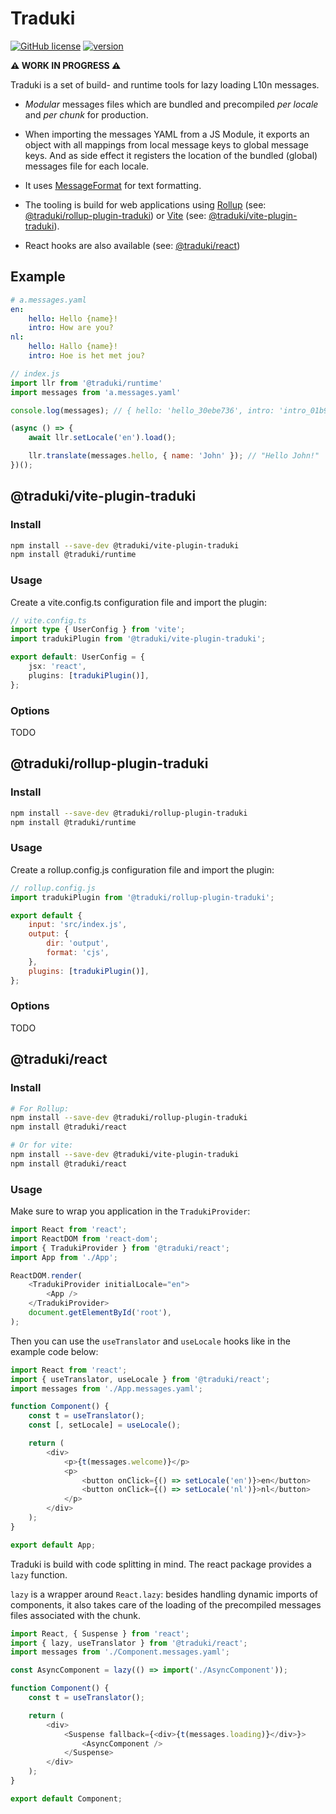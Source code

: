 # Traduki

[![GitHub license](https://img.shields.io/badge/license-MIT-blue.svg)](https://github.com/havelaer/traduki/blob/master/LICENSE) [![version](https://img.shields.io/badge/version-0.2.2-blue)](https://www.npmjs.com/package/@traduki/runtime)

**⚠️ WORK IN PROGRESS ⚠**

Traduki is a set of build- and runtime tools for lazy loading L10n messages.

* *Modular* messages files which are bundled and precompiled *per locale* and *per chunk* for production.

* When importing the messages YAML from a JS Module, it exports an object with all mappings from local message keys to global message keys. And as side effect it registers the location of the bundled (global) messages file for each locale.

* It uses [MessageFormat](https://www.npmjs.com/package/messageformat) for text formatting.

* The tooling is build for web applications using [Rollup](https://rollupjs.org/guide/en/) (see: [@traduki/rollup-plugin-traduki](#tradukirollup-plugin)) or [Vite](https://github.com/vitejs/vite) (see: [@traduki/vite-plugin-traduki](#tradukivite-plugin)).

* React hooks are also available (see: [@traduki/react](#@tradukireact))

## Example

```yaml
# a.messages.yaml
en:
    hello: Hello {name}!
    intro: How are you?
nl:
    hello: Hallo {name}!
    intro: Hoe is het met jou?
```

```js
// index.js
import llr from '@traduki/runtime'
import messages from 'a.messages.yaml'

console.log(messages); // { hello: 'hello_30ebe736', intro: 'intro_01b95038' }

(async () => {
    await llr.setLocale('en').load();

    llr.translate(messages.hello, { name: 'John' }); // "Hello John!"
})();
```

## @traduki/vite-plugin-traduki

### Install

```bash
npm install --save-dev @traduki/vite-plugin-traduki
npm install @traduki/runtime
```

### Usage

Create a vite.config.ts configuration file and import the plugin:

```ts
// vite.config.ts
import type { UserConfig } from 'vite';
import tradukiPlugin from '@traduki/vite-plugin-traduki';

export default: UserConfig = {
    jsx: 'react',
    plugins: [tradukiPlugin()],
};
```

### Options

TODO

## @traduki/rollup-plugin-traduki

### Install

```bash
npm install --save-dev @traduki/rollup-plugin-traduki
npm install @traduki/runtime
```

### Usage

Create a rollup.config.js configuration file and import the plugin:

```js
// rollup.config.js
import tradukiPlugin from '@traduki/rollup-plugin-traduki';

export default {
    input: 'src/index.js',
    output: {
        dir: 'output',
        format: 'cjs',
    },
    plugins: [tradukiPlugin()],
};
```

### Options

TODO

## @traduki/react

### Install

```bash
# For Rollup:
npm install --save-dev @traduki/rollup-plugin-traduki
npm install @traduki/react

# Or for vite:
npm install --save-dev @traduki/vite-plugin-traduki
npm install @traduki/react
```

### Usage

Make sure to wrap you application in the `TradukiProvider`:

```js
import React from 'react';
import ReactDOM from 'react-dom';
import { TradukiProvider } from '@traduki/react';
import App from './App';

ReactDOM.render(
    <TradukiProvider initialLocale="en">
        <App />
    </TradukiProvider>
    document.getElementById('root'),
);
```

Then you can use the `useTranslator` and `useLocale` hooks like in the example code below:

```js
import React from 'react';
import { useTranslator, useLocale } from '@traduki/react';
import messages from './App.messages.yaml';

function Component() {
    const t = useTranslator();
    const [, setLocale] = useLocale();

    return (
        <div>
            <p>{t(messages.welcome)}</p>
            <p>
                <button onClick={() => setLocale('en')}>en</button>
                <button onClick={() => setLocale('nl')}>nl</button>
            </p>
        </div>
    );
}

export default App;
```

Traduki is build with code splitting in mind. The react package provides a `lazy` function.

`lazy` is a wrapper around `React.lazy`: besides handling dynamic imports of components, it also takes care of the loading of the precompiled messages files associated with the chunk.

```js
import React, { Suspense } from 'react';
import { lazy, useTranslator } from '@traduki/react';
import messages from './Component.messages.yaml';

const AsyncComponent = lazy(() => import('./AsyncComponent'));

function Component() {
    const t = useTranslator();

    return (
        <div>
            <Suspense fallback={<div>{t(messages.loading)}</div>}>
                <AsyncComponent />
            </Suspense>
        </div>
    );
}

export default Component;
```